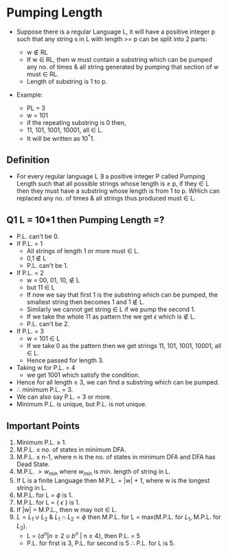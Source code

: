 # Pumping Length

- Suppose there is a regular Language L, it will have a positive integer p such that any string s in L with length >= p can be split into 2 parts:
    - w $\notin$ RL
    - If w $\in$ RL, then w must contain a substring which can be pumped any no. of times & all string generated by pumping that section of w must $\in$ RL.
    - Length of substring is 1 to p.

- Example:
  - PL = 3
  - w = 101
  - if the repeating substring is 0 then,
  - 11, 101, 1001, 10001, all $\in$ L.
  - It will be written as $10^{*}1$.

## Definition
-  For every regular language L $\exists$ a positive integer P called Pumping Length such that all possible strings whose length is $\geq$ p, if they $\in$ L then they must have a substring whose length is from 1 to p. WHich can replaced any no. of times & all strings thus produced must $\in$ L.

## Q1 L = 10*1 then Pumping Length =?
- P.L. can't be 0.
- If P.L. = 1
  - All strings of length 1 or more must $\in$ L.
  - 0,1 $\notin$ L
  - P.L. can't be 1.
- If P.L. = 2
  - w = 00, 01, 10, $\notin$ L
  - but 11 $\in$ L
  - If now we say that first 1 is the substring which can be pumped, the smallest string then becomes 1 and 1 $\notin$ L.
  - Similarly we cannot get string $\in$ L if we pump the second 1.
  - If we take the whole 11 as pattern the we get $\epsilon$ which is $\notin$ L.
  - P.L. can't be 2.
- If P.L. = 3
  - w = 101 $\in$ L
  - If we take 0 as the pattern then we get strings 11, 101, 1001, 10001, all $\in$ L.
  - Hence passed for length 3.
- Taking w for P.L. = 4 
  - we get 1001 which satisfy the condition.
- Hence for all length $\geq$ 3, we can find a substring which can be pumped.
- $\therefore$ minimum P.L. = 3.
- We can also say P.L. = 3 or more.
- Minimum P.L. is unique, but P.L. is not unique.

## Important Points
1. Minimum P.L. $\geq$ 1.
2. M.P.L. $\leq$ no. of states in minimum DFA.
3. M.P.L. $\leq$ n-1, where n is the no. of states in minimum DFA and DFA has Dead State.
4. M.P.L. $\gt w_{min}$ where $w_{min}$ is min. length of string in L.
5. If L is a finite Language then M.P.L. = |w| + 1, where w is the longest string in L.
6. M.P.L. for L = $\phi$ is 1.
7. M.P.L. for L = { $\epsilon$ } is 1.
8. If |w| = M.P.L., then w may not $\in$ L.
9. $L = L_{1} \cup L_{2}$ & $L_{1} \cap L_{2} = \phi$ then M.P.L. for L = max(M.P.L. for $L_{1}$, M.P.L. for $L_{2}$).
    - L = {$a^{n} | n \geq 2 \cup b^{n}$ | n $\geq$ 4}, then P.L. = 5
    - P.L. for first is 3, P.L. for second is 5 $\therefore$ P.L. for L is 5.
